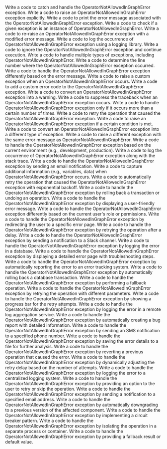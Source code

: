 Write a code to catch and handle the OperatorNotAllowedInGraphError exception.
Write a code to raise an OperatorNotAllowedInGraphError exception explicitly.
Write a code to print the error message associated with the OperatorNotAllowedInGraphError exception.
Write a code to check if a given exception is an instance of OperatorNotAllowedInGraphError.
Write a code to re-raise an OperatorNotAllowedInGraphError exception with a modified error message.
Write a code to log the occurrence of OperatorNotAllowedInGraphError exception using a logging library.
Write a code to ignore the OperatorNotAllowedInGraphError exception and continue execution.
Write a code to handle multiple types of exceptions, including OperatorNotAllowedInGraphError.
Write a code to determine the line number where the OperatorNotAllowedInGraphError exception occurred.
Write a code to handle the OperatorNotAllowedInGraphError exception differently based on the error message.
Write a code to raise a custom exception when an OperatorNotAllowedInGraphError occurs.
Write a code to add a custom error code to the OperatorNotAllowedInGraphError exception.
Write a code to convert an OperatorNotAllowedInGraphError exception into a warning.
Write a code to suppress the traceback when an OperatorNotAllowedInGraphError exception occurs.
Write a code to handle OperatorNotAllowedInGraphError exception only if it occurs more than a certain number of times.
Write a code to retry the operation that caused the OperatorNotAllowedInGraphError exception.
Write a code to raise an OperatorNotAllowedInGraphError exception if a certain condition is met.
Write a code to convert an OperatorNotAllowedInGraphError exception into a different type of exception.
Write a code to raise a different exception with the same error message as OperatorNotAllowedInGraphError.
Write a code to handle the OperatorNotAllowedInGraphError exception based on the current environment (e.g., development, production).
Write a code to log the occurrence of OperatorNotAllowedInGraphError exception along with the stack trace.
Write a code to handle the OperatorNotAllowedInGraphError exception by sending an email notification.
Write a code to capture additional information (e.g., variables, data) when OperatorNotAllowedInGraphError occurs.
Write a code to automatically retry the operation that caused the OperatorNotAllowedInGraphError exception with exponential backoff.
Write a code to handle the OperatorNotAllowedInGraphError exception by rolling back a transaction or undoing an operation.
Write a code to handle the OperatorNotAllowedInGraphError exception by displaying a user-friendly error message.
Write a code to handle the OperatorNotAllowedInGraphError exception differently based on the current user's role or permissions.
Write a code to handle the OperatorNotAllowedInGraphError exception by redirecting the user to a specific error page.
Write a code to handle the OperatorNotAllowedInGraphError exception by retrying the operation after a delay.
Write a code to handle the OperatorNotAllowedInGraphError exception by sending a notification to a Slack channel.
Write a code to handle the OperatorNotAllowedInGraphError exception by logging the error in a database.
Write a code to handle the OperatorNotAllowedInGraphError exception by displaying a detailed error page with troubleshooting steps.
Write a code to handle the OperatorNotAllowedInGraphError exception by automatically reporting the error to an error tracking system.
Write a code to handle the OperatorNotAllowedInGraphError exception by automatically rolling back a database transaction.
Write a code to handle the OperatorNotAllowedInGraphError exception by performing a fallback operation.
Write a code to handle the OperatorNotAllowedInGraphError exception by retrying the operation with different parameters.
Write a code to handle the OperatorNotAllowedInGraphError exception by showing a progress bar for the retry attempts.
Write a code to handle the OperatorNotAllowedInGraphError exception by logging the error in a remote log aggregation service.
Write a code to handle the OperatorNotAllowedInGraphError exception by automatically creating a bug report with detailed information.
Write a code to handle the OperatorNotAllowedInGraphError exception by sending an SMS notification to a specified phone number.
Write a code to handle the OperatorNotAllowedInGraphError exception by saving the error details to a file for further analysis.
Write a code to handle the OperatorNotAllowedInGraphError exception by reverting a previous operation that caused the error.
Write a code to handle the OperatorNotAllowedInGraphError exception by dynamically adjusting the retry delay based on the number of attempts.
Write a code to handle the OperatorNotAllowedInGraphError exception by logging the error to a centralized logging system.
Write a code to handle the OperatorNotAllowedInGraphError exception by providing an option to the user to retry or skip the operation.
Write a code to handle the OperatorNotAllowedInGraphError exception by sending a notification to a specified email address.
Write a code to handle the OperatorNotAllowedInGraphError exception by automatically downgrading to a previous version of the affected component.
Write a code to handle the OperatorNotAllowedInGraphError exception by implementing a circuit breaker pattern.
Write a code to handle the OperatorNotAllowedInGraphError exception by isolating the operation in a separate process or container.
Write a code to handle the OperatorNotAllowedInGraphError exception by providing a fallback result or default value.